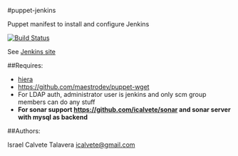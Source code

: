 #puppet-jenkins

Puppet manifest to install and configure Jenkins

[![Build Status](https://secure.travis-ci.org/icalvete/puppet-jenkins.png)](http://travis-ci.org/icalvete/puppet-jenkins)

See [Jenkins site](http://jenkins-ci.org/)

##Requires:

* [hiera](http://docs.puppetlabs.com/hiera/1/index.html)
* https://github.com/maestrodev/puppet-wget
* For LDAP auth, administrator user is jenkins and only scm group members can do any stuff
* **For sonar support https://github.com/icalvete/sonar and sonar server with mysql as backend**


##Authors:

Israel Calvete Talavera <icalvete@gmail.com>
